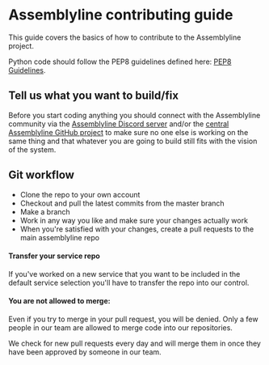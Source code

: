 # Assemblyline contributing guide

This guide covers the basics of how to contribute to the Assemblyline project.

Python code should follow the PEP8 guidelines defined here: [PEP8 Guidelines](https://www.python.org/dev/peps/pep-0008/).

## Tell us what you want to build/fix
Before you start coding anything you should connect with the Assemblyline community via the [Assemblyline Discord server](https://discord.gg/GUAy9wErNu) and/or the [central Assemblyline GitHub project](https://github.com/CybercentreCanada/assemblyline/issues) to make sure no one else is working on the same thing and that whatever you are going to build still fits with the vision of the system.

## Git workflow

- Clone the repo to your own account
- Checkout and pull the latest commits from the master branch
- Make a branch
- Work in any way you like and make sure your changes actually work
- When you're satisfied with your changes, create a pull requests to the main assemblyline repo

#### Transfer your service repo
If you've worked on a new service that you want to be included in the default service selection you'll have to transfer the repo into our control.

#### You are not allowed to merge:

Even if you try to merge in your pull request, you will be denied. Only a few people in our team are allowed to merge code into our repositories.

We check for new pull requests every day and will merge them in once they have been approved by someone in our team.
